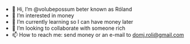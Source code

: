 - 👋 Hi, I’m @volubepossum beter known as Róland 
- 👀 I’m interested in money
- 🌱 I’m currently learning so I can have money later
- 💞️ I’m looking to collaborate with someone rich
- 📫 How to reach me: send money or an e-mail to domj.roli@gmail.com

<!---
volubepossum/volubepossum is a ✨ special ✨ repository because its `README.md` (this file) appears on your GitHub profile.
You can click the Preview link to take a look at your changes.
--->

